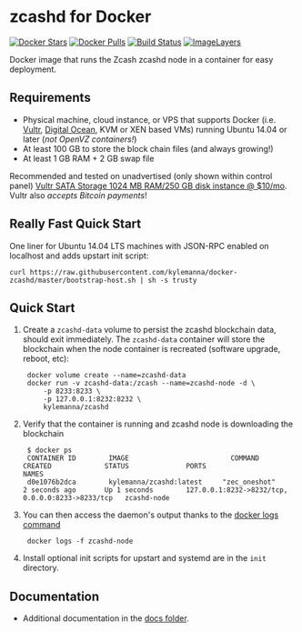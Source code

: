 zcashd for Docker
===================

[![Docker Stars](https://img.shields.io/docker/stars/kylemanna/zcashd.svg)](https://hub.docker.com/r/kylemanna/zcashd/)
[![Docker Pulls](https://img.shields.io/docker/pulls/kylemanna/zcashd.svg)](https://hub.docker.com/r/kylemanna/zcashd/)
[![Build Status](https://travis-ci.org/kylemanna/docker-zcashd.svg?branch=master)](https://travis-ci.org/kylemanna/docker-zcashd/)
[![ImageLayers](https://images.microbadger.com/badges/image/kylemanna/zcashd.svg)](https://microbadger.com/#/images/kylemanna/zcashd)

Docker image that runs the Zcash zcashd node in a container for easy deployment.


Requirements
------------

* Physical machine, cloud instance, or VPS that supports Docker (i.e. [Vultr](http://bit.ly/1HngXg0), [Digital Ocean](http://bit.ly/18AykdD), KVM or XEN based VMs) running Ubuntu 14.04 or later (*not OpenVZ containers!*)
* At least 100 GB to store the block chain files (and always growing!)
* At least 1 GB RAM + 2 GB swap file

Recommended and tested on unadvertised (only shown within control panel) [Vultr SATA Storage 1024 MB RAM/250 GB disk instance @ $10/mo](http://bit.ly/vultrzcashd).  Vultr also *accepts Bitcoin payments*!


Really Fast Quick Start
-----------------------

One liner for Ubuntu 14.04 LTS machines with JSON-RPC enabled on localhost and adds upstart init script:

    curl https://raw.githubusercontent.com/kylemanna/docker-zcashd/master/bootstrap-host.sh | sh -s trusty


Quick Start
-----------

1. Create a `zcashd-data` volume to persist the zcashd blockchain data, should exit immediately.  The `zcashd-data` container will store the blockchain when the node container is recreated (software upgrade, reboot, etc):

        docker volume create --name=zcashd-data
        docker run -v zcashd-data:/zcash --name=zcashd-node -d \
            -p 8233:8233 \
            -p 127.0.0.1:8232:8232 \
            kylemanna/zcashd

2. Verify that the container is running and zcashd node is downloading the blockchain

        $ docker ps
        CONTAINER ID        IMAGE                         COMMAND             CREATED             STATUS              PORTS                                              NAMES
        d0e1076b2dca        kylemanna/zcashd:latest     "zec_oneshot"       2 seconds ago       Up 1 seconds        127.0.0.1:8232->8232/tcp, 0.0.0.0:8233->8233/tcp   zcashd-node

3. You can then access the daemon's output thanks to the [docker logs command]( https://docs.docker.com/reference/commandline/cli/#logs)

        docker logs -f zcashd-node

4. Install optional init scripts for upstart and systemd are in the `init` directory.


Documentation
-------------

* Additional documentation in the [docs folder](docs).
